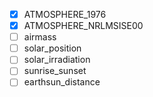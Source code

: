 - [x] ATMOSPHERE_1976
- [x] ATMOSPHERE_NRLMSISE00
- [ ] airmass
- [ ] solar_position
- [ ] solar_irradiation
- [ ] sunrise_sunset
- [ ] earthsun_distance
